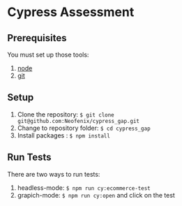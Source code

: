 # Cypress Assessment

## Prerequisites
You must set up those tools:

1. [node](https://nodejs.org/en/)
1. [git](https://git-scm.com/)

## Setup
1. Clone the repository: `$ git clone git@github.com:Neofenix/cypress_gap.git`
2. Change to repository folder: `$ cd cypress_gap`
1. Install packages : `$ npm install`

## Run Tests
There are two ways to run tests:
1. headless-mode: `$ npm run cy:ecommerce-test`
2. grapich-mode: `$ npm run cy:open` and click on the test
